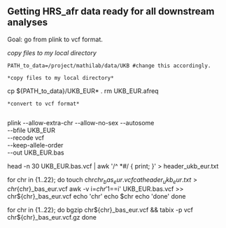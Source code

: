 ## Getting HRS_afr data ready for all downstream analyses

Goal: go from plink to vcf format.

*copy files to my local directory*
```
PATH_to_data=/project/mathilab/data/UKB #change this accordingly.

*copy files to my local directory*
```
cp ${PATH_to_data}/UKB_EUR* .
rm UKB_EUR.afreq
```
*convert to vcf format*


```
plink --allow-extra-chr --allow-no-sex --autosome \
--bfile UKB_EUR \
--recode vcf \
--keep-allele-order \
--out UKB_EUR.bas


head -n 30 UKB_EUR.bas.vcf | awk '/^ *#/ { print; }'  > header_ukb_eur.txt

for chr in {1..22};
do
touch chr${chr}_bas_eur.vcf
cat header_ukb_eur.txt >  chr${chr}_bas_eur.vcf
awk -v i=$chr '$1==i' UKB_EUR.bas.vcf >> chr${chr}_bas_eur.vcf
echo 'chr'
echo $chr
echo 'done'
done

for chr in {1..22};
do
bgzip chr${chr}_bas_eur.vcf  &&
tabix -p vcf chr${chr}_bas_eur.vcf.gz
done
```


